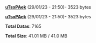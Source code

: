 [**uTsxPAek**](/data/uTsxPAek.txt) (29/01/23 - 21:50)- 3523 bytes

[**uTsxPAek**](/data/uTsxPAek.txt) (29/01/23 - 21:50)- 3523 bytes

**Total Datas**: 7165

**Total Size**: 41.01 MB / 41.0 MB